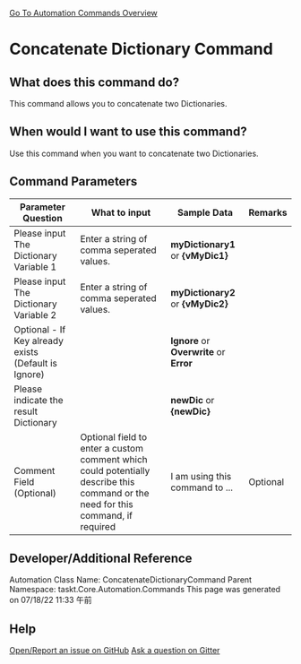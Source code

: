 <!--TITLE: Concatenate Dictionary Command -->
<!-- SUBTITLE: a command in the Dictionary Commands group. -->
[Go To Automation Commands Overview](/automation-commands.md)


# Concatenate Dictionary Command


## What does this command do?
This command allows you to concatenate two Dictionaries.


## When would I want to use this command?
Use this command when you want to concatenate two Dictionaries.


## Command Parameters
| Parameter Question   	| What to input  	|  Sample Data 	| Remarks  	|
| ---                    | ---               | ---           | ---       |
|Please input The Dictionary Variable 1|Enter a string of comma seperated values.|**myDictionary1** or **{vMyDic1}**||
|Please input The Dictionary Variable 2|Enter a string of comma seperated values.|**myDictionary2** or **{vMyDic2}**||
|Optional - If Key already exists (Default is Ignore)||**Ignore** or **Overwrite** or **Error**||
|Please indicate the result Dictionary||**newDic** or **{newDic}**||
|Comment Field (Optional)|Optional field to enter a custom comment which could potentially describe this command or the need for this command, if required|I am using this command to ...|Optional|












## Developer/Additional Reference
Automation Class Name: ConcatenateDictionaryCommand
Parent Namespace: taskt.Core.Automation.Commands
This page was generated on 07/18/22 11:33 午前


## Help
[Open/Report an issue on GitHub](https://github.com/saucepleez/taskt/issues/new)
[Ask a question on Gitter](https://gitter.im/taskt-rpa/Lobby)
